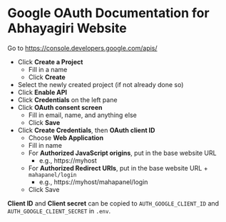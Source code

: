 # Google OAuth Documentation for Abhayagiri Website

Go to https://console.developers.google.com/apis/

- Click **Create a Project**
  - Fill in a name
  - Click **Create**
- Select the newly created project (if not already done so)
- Click **Enable API**
- Click **Credentials** on the left pane
- Click **OAuth consent screen**
  - Fill in email, name, and anything else
  - Click **Save**
- Click **Create Credentials**, then **OAuth client ID**
  - Choose **Web Application**
  - Fill in name
  - For **Authorized JavaScript origins**, put in the base website URL
    - e.g., https://myhost
  - For **Authorized Redirect URIs**, put in the base website URL + `mahapanel/login`
    - e.g., https://myhost/mahapanel/login
  - Click Save

**Client ID** and **Client secret** can be copied to `AUTH_GOOGLE_CLIENT_ID` and `AUTH_GOOGLE_CLIENT_SECRET` in `.env`.
